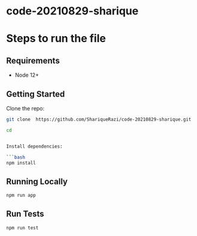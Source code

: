 # code-20210829-sharique
# Steps to run the file

## Requirements

 - Node 12+

## Getting Started

Clone the repo:

```bash
git clone  https://github.com/ShariqueRazi/code-20210829-sharique.git

cd  


Install dependencies:

```bash
npm install
```

## Running Locally

```bash
npm run app
```

## Run Tests

```bash
npm run test
```
